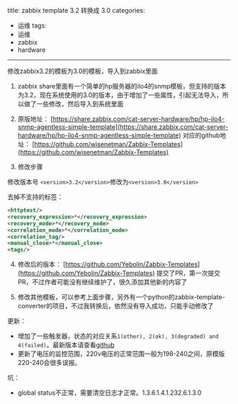
title: zabbix template 3.2 转换成 3.0
categories:
  - 运维
tags:
  - 运维
  - zabbix
  - hardware

---
修改zabbix3.2的模板为3.0的模板，导入到zabbix里面

1. zabbix share里面有一个简单的hp服务器的ilo4的snmp模板，但支持的版本为3.2，现在系统使用的3.0的版本，由于增加了一些属性，引起无法导入，所以做了一些修改，然后导入到系统里面

2. 原版地址：
[https://share.zabbix.com/cat-server-hardware/hp/hp-ilo4-snmp-agentless-simple-template](https://share.zabbix.com/cat-server-hardware/hp/hp-ilo4-snmp-agentless-simple-template)
对应的github地址：
[https://github.com/wisenetman/Zabbix-Templates](https://github.com/wisenetman/Zabbix-Templates)

3. 修改步骤

修改版本号 `<version>3.2</version>`修改为`<version>3.0</version>`

去掉不支持的标签：
```xml
<httptest/>
<recovery_expression>*</recovery_expression>
<recovery_mode>*</recovery_mode>
<correlation_mode>*</correlation_mode>
<correlation_tag/>
<manual_close>*</manual_close>
<tags/>
```

4. 修改后的版本：
[https://github.com/Yebolin/Zabbix-Templates](https://github.com/Yebolin/Zabbix-Templates)
提交了PR，第一次提交PR，不过作者可能没有继续维护了，很久添加其他新的内容了

5. 修改其他模板，可以参考上面步骤，另外有一个python的zabbix-template-converter的项目，不过我转换后，依然没有导入成功，只能手动修改了

更新：
  - 增加了一些触发器，状态的对应关系`1(other), 2(ok), 3(degraded) and 4(failed)`。最新版本请查看[github](https://github.com/Yebolin/Zabbix-Templates)
  - 更新了电压的监控范围，220v电压的正常范围一般为198-240之间，原模版220-240会很多误报。
  
坑：
  - global status不正常，需要清空日志才正常。1.3.6.1.4.1.232.6.1.3.0